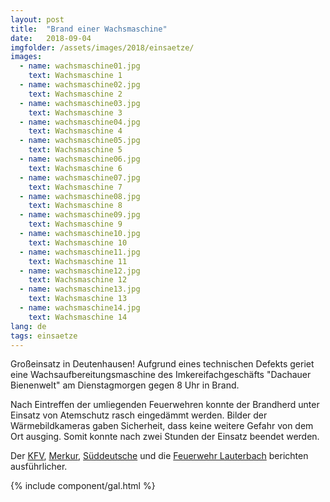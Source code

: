 ```yaml
---
layout: post
title:  "Brand einer Wachsmaschine"
date:   2018-09-04
imgfolder: /assets/images/2018/einsaetze/
images:
  - name: wachsmaschine01.jpg
    text: Wachsmaschine 1
  - name: wachsmaschine02.jpg
    text: Wachsmaschine 2
  - name: wachsmaschine03.jpg
    text: Wachsmaschine 3
  - name: wachsmaschine04.jpg
    text: Wachsmaschine 4
  - name: wachsmaschine05.jpg
    text: Wachsmaschine 5
  - name: wachsmaschine06.jpg
    text: Wachsmaschine 6
  - name: wachsmaschine07.jpg
    text: Wachsmaschine 7
  - name: wachsmaschine08.jpg
    text: Wachsmaschine 8
  - name: wachsmaschine09.jpg
    text: Wachsmaschine 9
  - name: wachsmaschine10.jpg
    text: Wachsmaschine 10
  - name: wachsmaschine11.jpg
    text: Wachsmaschine 11
  - name: wachsmaschine12.jpg
    text: Wachsmaschine 12
  - name: wachsmaschine13.jpg
    text: Wachsmaschine 13
  - name: wachsmaschine14.jpg
    text: Wachsmaschine 14
lang: de
tags: einsaetze
---
```


Großeinsatz in Deutenhausen! Aufgrund eines technischen Defekts geriet eine Wachsaufbereitungsmaschine des Imkereifachgeschäfts "Dachauer Bienenwelt" am Dienstagmorgen gegen 8 Uhr in Brand.

Nach Eintreffen der umliegenden Feuerwehren konnte der Brandherd unter Einsatz von Atemschutz rasch eingedämmt werden. Bilder der Wärmebildkameras gaben Sicherheit, dass keine weitere Gefahr von dem Ort ausging. Somit konnte nach zwei Stunden der Einsatz beendet werden.

Der [KFV](http://kfv-dachau.de/index.php?section=news&cmd=details&newsid=1070), [Merkur](https://www.merkur.de/lokales/dachau/bergkirchen-ort28367/deutenhausen-brand-einer-wachsmaschine-in-dachauer-bienenwelt-10209881.html), [Süddeutsche](https://www.sueddeutsche.de/muenchen/dachau/euro-schaden-brand-in-geschaeft-fuer-imkereibedarf-1.4116859) und die [Feuerwehr Lauterbach](http://fw-lauterbach.de/index.php/einsaetze) berichten ausführlicher. 

{% include component/gal.html %}
